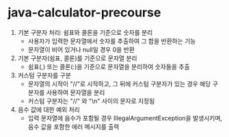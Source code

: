 # java-calculator-precourse

1. 기본 구분자 처리: 쉼표와 콜론을 기준으로 숫자를 분리
   + 사용자가 입력한 문자열에서 숫자를 추출하여 그 합을 반환하는 기능
   + 문자열이 비어 있거나 null일 경우 0을 반환
2. 기본 구분자(쉼표, 콜론)를 기준으로 문자열 분리
   + 쉼표(,) 또는 콜론(:)을 기준으로 문자열을 분리하여 숫자들을 추출
3. 커스텀 구분자를 구분
   + 문자열의 시작이 "//"로 시작하고, 그 뒤에 커스텀 구분자가 있는 경우 해당 구분자를 사용하여 문자열을 분리
   + 커스텀 구분자는 "//" 와 "\n" 사이의 문자로 지정됨
4. 음수 값에 대한 예외 처리
   + 입력 문자열에 음수가 포함될 경우 IllegalArgumentException을 발생시키며, 음수 값을 포함한 에러 메시지를 출력
